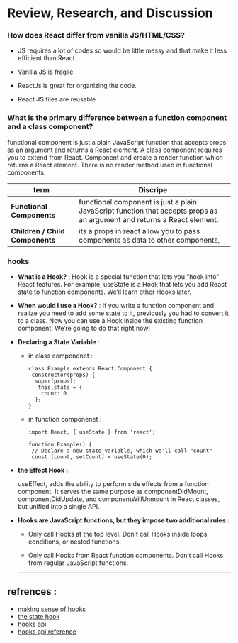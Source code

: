 # Review, Research, and Discussion

### How does React differ from vanilla JS/HTML/CSS?


- JS requires a lot of codes so would be little messy and that make it less efficient than React.

-  Vanilla JS is fragile

- ReactJs is great for organizing the code.

-  React JS files are reusable


### What is the primary difference between a function component and a class component?

functional component is just a plain JavaScript function that accepts props as an argument and returns a React element. A class component requires you to extend from React. Component and create a render function which returns a React element. There is no render method used in functional components.


term   |   Discripe
-| -
**Functional Components** |  functional component is just a plain JavaScript function that accepts props as an argument and returns a React element.
**Children / Child Components** |  its a props in react allow you to pass components as data to other components,

### hooks 

 * **What is a Hook?** : Hook is a special function that lets you “hook into” React features. For example, useState is a Hook that lets you add React state to function components. We’ll learn other Hooks later.

 * **When would I use a Hook?** : If you write a function component and realize you need to add some state to it, previously you had to convert it to a class. Now you can use a Hook inside the existing function component. We’re going to do that right now!

 * **Declaring a State Variable** :

   * in class componenet :

         class Example extends React.Component {
          constructor(props) {
           super(props);
            this.state = {
             count: 0
           };
         }

    * in function componenet : 

          import React, { useState } from 'react';

          function Example() {
           // Declare a new state variable, which we'll call "count"
           const [count, setCount] = useState(0); 

* **the  Effect Hook :**

   useEffect, adds the ability to perform side effects from a function component. It serves the same purpose as componentDidMount, componentDidUpdate, and componentWillUnmount in React classes, but unified into a single API.

* **Hooks are JavaScript functions, but they impose two additional rules :** 

   * Only call Hooks at the top level. Don’t call Hooks inside loops, conditions, or nested functions.

   * Only call Hooks from React function components. Don’t call Hooks from regular JavaScript functions.

   ---
 ## refrences : 

 * [making sense of hooks](https://medium.com/@dan_abramov/making-sense-of-react-hooks-fdbde8803889)
  * [the state hook](https://reactjs.org/docs/hooks-state.html)
 * [hooks api](https://reactjs.org/docs/hooks-overview.html)
 * [hooks api reference](https://reactjs.org/docs/hooks-reference.html)